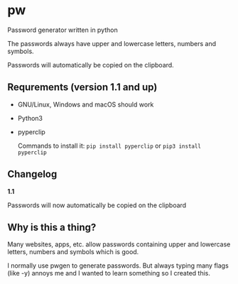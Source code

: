 # pw
Password generator written in python

The passwords always have upper and lowercase letters, numbers and symbols.

Passwords will automatically be copied on the clipboard.

## Requrements (version 1.1 and up)

- GNU/Linux, Windows and macOS should work

- Python3

- pyperclip

  Commands to install it: `pip install pyperclip` or `pip3 install pyperclip`

## Changelog

**1.1**

Passwords will now automatically be copied on the clipboard

## Why is this a thing?

Many websites, apps, etc. allow passwords containing upper and lowercase letters, numbers and symbols which is good.

I normally use pwgen to generate passwords. But always typing many flags (like -y) annoys me and I wanted to learn something so I created this.
